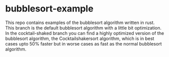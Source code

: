 # bubblesort-example
This repo contains examples of the bubblesort algorithm written in rust. This branch is the default bubblesort algorithm with a little bit optimization. In the cocktail-shaked branch you can find a highly optimized version of the bubblesort algorithm, the Cocktailshakersort algorithm, which is in best cases upto 50% faster but in worse cases as fast as the normal bubblesort algorithm.
